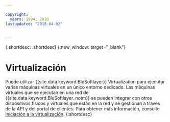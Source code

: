 ```yaml
---

copyright:
  years: 1994, 2018
lastupdated: "2018-04-02"


---
```


{:shortdesc: .shortdesc}
{:new_window: target="_blank"}

# Virtualización

Puede utilizar {{site.data.keyword.BluSoftlayer}} Virtualization para ejecutar varias máquinas virtuales en un único entorno dedicado. Las máquinas virtuales que se ejecutan en una red de {{site.data.keyword.BluSoftlayer_notm}} se pueden integrar con otros dispositivos físicos y virtuales que están en la red y se gestionan a través de la API y del portal de clientes. Para obtener más información, consulte [Iniciación a la virtualización](/docs/infrastructure/virtualization/virt_index.html).
{:shortdesc}
